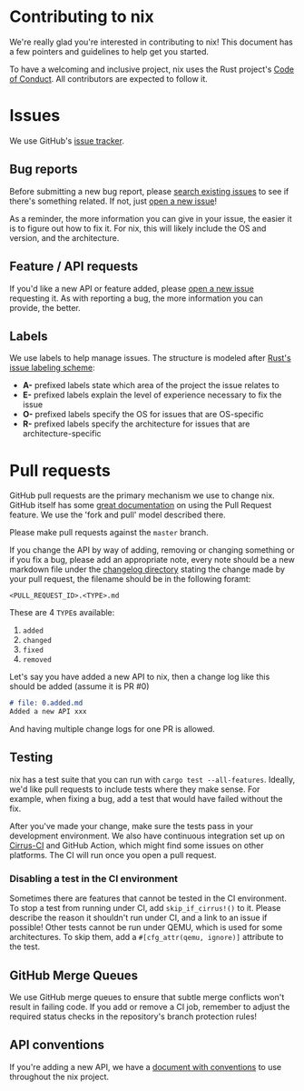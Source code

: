 # Contributing to nix

We're really glad you're interested in contributing to nix! This
document has a few pointers and guidelines to help get you started.

To have a welcoming and inclusive project, nix uses the Rust project's
[Code of Conduct][conduct]. All contributors are expected to follow it.

[conduct]: https://www.rust-lang.org/conduct.html


# Issues

We use GitHub's [issue tracker][issues].

[issues]: https://github.com/nix-rust/nix/issues


## Bug reports

Before submitting a new bug report, please [search existing
issues][issue-search] to see if there's something related. If not, just
[open a new issue][new-issue]!

As a reminder, the more information you can give in your issue, the
easier it is to figure out how to fix it. For nix, this will likely
include the OS and version, and the architecture.

[issue-search]: https://github.com/nix-rust/nix/search?utf8=%E2%9C%93&q=is%3Aissue&type=Issues
[new-issue]: https://github.com/nix-rust/nix/issues/new


## Feature / API requests

If you'd like a new API or feature added, please [open a new
issue][new-issue] requesting it. As with reporting a bug, the more
information you can provide, the better.


## Labels

We use labels to help manage issues. The structure is modeled after
[Rust's issue labeling scheme][rust-labels]:
- **A-** prefixed labels state which area of the project the issue
  relates to
- **E-** prefixed labels explain the level of experience necessary to fix the
  issue
- **O-** prefixed labels specify the OS for issues that are OS-specific
- **R-** prefixed labels specify the architecture for issues that are
  architecture-specific

[rust-labels]: https://github.com/rust-lang/rust/blob/master/CONTRIBUTING.md#issue-triage


# Pull requests

GitHub pull requests are the primary mechanism we use to change nix. GitHub itself has
some [great documentation][pr-docs] on using the Pull Request feature. We use the 'fork and
pull' model described there.

Please make pull requests against the `master` branch.

If you change the API by way of adding, removing or changing something or if
you fix a bug, please add an appropriate note, every note should be a new markdown 
file under the [changelog directory][cl] stating the change made by your pull request, 
the filename should be in the following foramt:

```
<PULL_REQUEST_ID>.<TYPE>.md
```

These are 4 `TYPE`s available:

1. `added`
2. `changed`
3. `fixed`
4. `removed`

Let's say you have added a new API to nix, then a change log like this should
be added (assume it is PR #0)

```md
# file: 0.added.md
Added a new API xxx
```

And having multiple change logs for one PR is allowed.

[cl]: https://github.com/nix-rust/nix/tree/master/changelog
[pr-docs]: https://help.github.com/articles/using-pull-requests/

## Testing

nix has a test suite that you can run with `cargo test --all-features`. Ideally, we'd like pull
requests to include tests where they make sense. For example, when fixing a bug,
add a test that would have failed without the fix.

After you've made your change, make sure the tests pass in your development
environment. We also have continuous integration set up on [Cirrus-CI][cirrus-ci]
and GitHub Action, which might find some issues on other platforms. The CI will
run once you open a pull request.

[cirrus-ci]: https://cirrus-ci.com/github/nix-rust/nix

### Disabling a test in the CI environment

Sometimes there are features that cannot be tested in the CI environment.  To
stop a test from running under CI, add `skip_if_cirrus!()` to it. Please
describe the reason it shouldn't run under CI, and a link to an issue if
possible!  Other tests cannot be run under QEMU, which is used for some
architectures.  To skip them, add a `#[cfg_attr(qemu, ignore)]` attribute to
the test.

## GitHub Merge Queues

We use GitHub merge queues to ensure that subtle merge conflicts won't result
in failing code.  If you add or remove a CI job, remember to adjust the
required status checks in the repository's branch protection rules!

## API conventions

If you're adding a new API, we have a [document with
conventions][conventions] to use throughout the nix project.

[conventions]: https://github.com/nix-rust/nix/blob/master/CONVENTIONS.md
